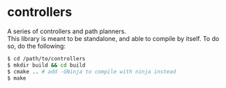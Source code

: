 # controllers
A series of controllers and path planners.  
This library is meant to be standalone, and able to compile by itself. To do so, do the following: 
```BASH
$ cd /path/to/controllers 
$ mkdir build && cd build  
$ cmake .. # add -GNinja to compile with ninja instead  
$ make  
```